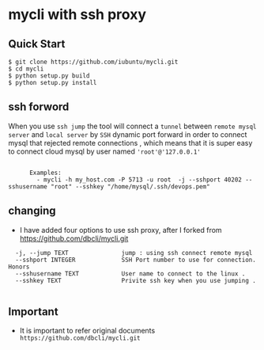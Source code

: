 # mycli with ssh proxy

Quick Start
-----------


```
$ git clone https://github.com/iubuntu/mycli.git
$ cd mycli
$ python setup.py build
$ python setup.py install
```


##  ssh forword

  When you use `ssh jump` the tool will connect a `tunnel` between `remote mysql server` and `local server` by `SSH` dynamic port forward in order to connect mysql that rejected remote connections , which means that it is super easy to connect cloud mysql by user named `'root'@'127.0.0.1'`


```

      Examples:
        - mycli -h my_host.com -P 5713 -u root  -j --sshport 40202 --sshusername "root" --sshkey "/home/mysql/.ssh/devops.pem"

```
## changing
- I have added four options to use ssh proxy, after I forked from https://github.com/dbcli/mycli.git
 
```
  -j, --jump TEXT               jump : using ssh connect remote mysql
  --sshport INTEGER             SSH Port number to use for connection. Honors
  --sshusername TEXT            User name to connect to the linux .
  --sshkey TEXT                 Privite ssh key when you use jumping .
  
```

## Important
- It is important to refer original documents  ` https://github.com/dbcli/mycli.git`